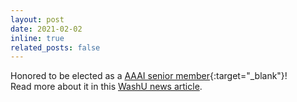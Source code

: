 ```yaml
---
layout: post
date: 2021-02-02
inline: true
related_posts: false
---
```


Honored to be elected as a [AAAI senior member](https://aaai.org/about-aaai/aaai-awards/aaai-senior-member-status/){:target="_blank"}!
<br/>
Read more about it in this [WashU news article](https://engineering.wustl.edu/news/2021/Yeoh-named-senior-member-of-Association-for-Advancement-of-Artificial-Intelligence.html).